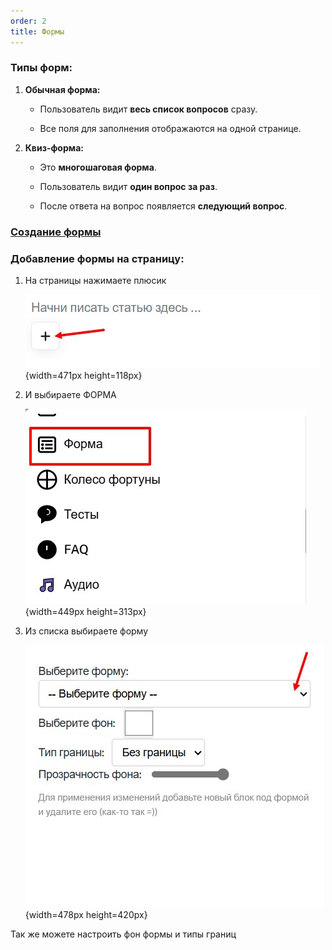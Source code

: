 ```yaml
---
order: 2
title: Формы
---
```


### Типы форм:

1. **Обычная форма:**

   -  Пользователь видит **весь список вопросов** сразу.

   -  Все поля для заполнения отображаются на одной странице.

2. **Квиз-форма:**

   -  Это **многошаговая форма**.

   -  Пользователь видит **один вопрос за раз**.

   -  После ответа на вопрос появляется **следующий вопрос**.

### [**Создание формы**](./sozdaem-formy)

### Добавление формы на страницу:

1. На страницы нажимаете плюсик

   ![](./_index-16.jpeg){width=471px height=118px}

2. И выбираете ФОРМА

   ![](./_index-17.jpeg){width=449px height=313px}

3. Из списка выбираете форму

   ![](./_index-18.jpeg){width=478px height=420px}

Так же можете настроить фон формы и типы границ